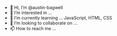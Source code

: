 - 👋 Hi, I’m @austin-bagwell
- 👀 I’m interested in ...
- 🌱 I’m currently learning ... JavaScript, HTML, CSS
- 💞️ I’m looking to collaborate on ...
- 📫 How to reach me ...

<!---
austin-bagwell/austin-bagwell is a ✨ special ✨ repository because its `README.md` (this file) appears on your GitHub profile.
You can click the Preview link to take a look at your changes.
--->
